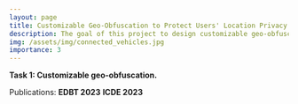 ```yaml
---
layout: page
title: Customizable Geo-Obfuscation to Protect Users' Location Privacy in Mobile Crowdsourcing
description: The goal of this project to design customizable geo-obfuscation to protect workers' location privacy in mobile crowdsourcing. 
img: /assets/img/connected_vehicles.jpg
importance: 3
---
```


**Task 1: Customizable geo-obfuscation.**

Publications: **EDBT 2023** **ICDE 2023**
